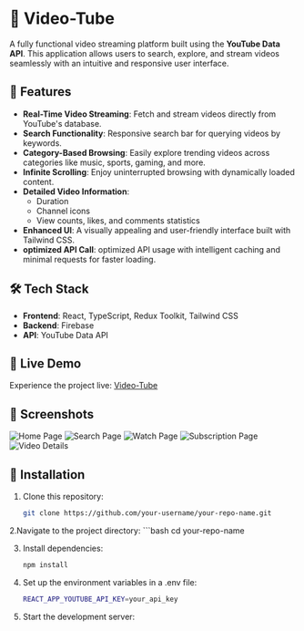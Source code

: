 # 🎥 Video-Tube

A fully functional video streaming platform built using the **YouTube Data API**. This application allows users to search, explore, and stream videos seamlessly with an intuitive and responsive user interface.

## 🌟 Features

- **Real-Time Video Streaming**: Fetch and stream videos directly from YouTube's database.
- **Search Functionality**: Responsive search bar for querying videos by keywords.
- **Category-Based Browsing**: Easily explore trending videos across categories like music, sports, gaming, and more.
- **Infinite Scrolling**: Enjoy uninterrupted browsing with dynamically loaded content.
- **Detailed Video Information**:
  - Duration
  - Channel icons
  - View counts, likes, and comments statistics
- **Enhanced UI**: A visually appealing and user-friendly interface built with Tailwind CSS.
- **optimized API Call**: optimized API usage with intelligent caching and minimal requests for faster loading.

## 🛠️ Tech Stack

- **Frontend**: React, TypeScript, Redux Toolkit, Tailwind CSS
- **Backend**: Firebase
- **API**: YouTube Data API

## 🚀 Live Demo

Experience the project live: [Video-Tube](https://youtube-clone-anwesha2002s-projects.vercel.app/)

## 📸 Screenshots

![Home Page](https://github.com/user-attachments/assets/1f2968ef-567d-4a73-90d5-897f62d5ab3a)
![Search Page](https://github.com/user-attachments/assets/318dce35-940f-4588-a6fa-a6e148940ebc)
![Watch Page](https://github.com/user-attachments/assets/c011b1f4-7e0b-4138-9db2-24541dcb566c)
![Subscription Page](https://github.com/user-attachments/assets/49804626-dfbc-4eaf-8806-f89796722fa7)
![Video Details](https://github.com/user-attachments/assets/06a0b27a-8a9d-4f7b-9f7e-a1b6cc12197e)

## 🔧 Installation

1. Clone this repository:
   ```bash
   git clone https://github.com/your-username/your-repo-name.git

2.Navigate to the project directory:
    ```bash
    cd your-repo-name

3. Install dependencies:
     ```bash
    npm install

4. Set up the environment variables in a .env file:
     ```bash
    REACT_APP_YOUTUBE_API_KEY=your_api_key

5. Start the development server:



